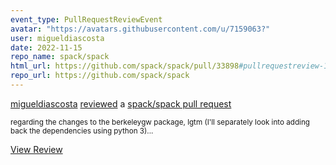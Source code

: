 ```yaml
---
event_type: PullRequestReviewEvent
avatar: "https://avatars.githubusercontent.com/u/7159063?"
user: migueldiascosta
date: 2022-11-15
repo_name: spack/spack
html_url: https://github.com/spack/spack/pull/33898#pullrequestreview-1180065850
repo_url: https://github.com/spack/spack
---
```


<a href='https://github.com/migueldiascosta' target='_blank'>migueldiascosta</a> <a href='https://github.com/spack/spack/pull/33898#pullrequestreview-1180065850' target='_blank'>reviewed</a> a <a href='https://github.com/spack/spack/pull/33898' target='_blank'>spack/spack pull request</a>

<small>regarding the changes to the berkeleygw package, lgtm (I'll separately look into adding back the dependencies using python 3)...</small>

<a href='https://github.com/spack/spack/pull/33898#pullrequestreview-1180065850' target='_blank'>View Review</a>